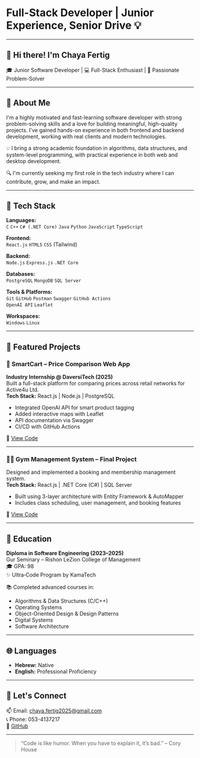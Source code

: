 # Full-Stack Developer | Junior Experience, Senior Drive 💡

---

## 👋 Hi there! I'm Chaya Fertig

🎓 Junior Software Developer | 💻 Full-Stack Enthusiast | 🚀 Passionate Problem-Solver

---

## 🧠 About Me

I'm a highly motivated and fast-learning software developer with strong problem-solving skills and a love for building meaningful, high-quality projects. I’ve gained hands-on experience in both frontend and backend development, working with real clients and modern technologies.

💡 I bring a strong academic foundation in algorithms, data structures, and system-level programming, with practical experience in both web and desktop development.

🔍 I'm currently seeking my first role in the tech industry where I can contribute, grow, and make an impact.

---

## 🔧 Tech Stack

**Languages:**  
`C` `C++` `C# (.NET Core)` `Java` `Python` `JavaScript` `TypeScript`  

**Frontend:**  
`React.js` `HTML5` `CSS` (Tailwind)  

**Backend:**  
`Node.js` `Express.js` `.NET Core`  

**Databases:**  
`PostgreSQL` `MongoDB` `SQL Server`  

**Tools & Platforms:**  
`Git` `GitHub` `Postman` `Swagger` `GitHub Actions`  
`OpenAI API` `Leaflet`  

**Workspaces:**  
`Windows` `Linux`

---

## 💼 Featured Projects

### 🛒 SmartCart – Price Comparison Web App  
**Industry Internship @ DaversiTech (2025)**  
Built a full-stack platform for comparing prices across retail networks for Active4u Ltd.  
**Tech Stack:** React.js | Node.js | PostgreSQL  
- Integrated OpenAI API for smart product tagging  
- Added interactive maps with Leaflet  
- API documentation via Swagger  
- CI/CD with GitHub Actions  

🔗 [View Code](#) <!-- ← Replace with actual GitHub repo link -->

---

### 🏋️‍♀️ Gym Management System – Final Project  
Designed and implemented a booking and membership management system.  
**Tech Stack:** React.js | .NET Core (C#) | SQL Server  
- Built using 3-layer architecture with Entity Framework & AutoMapper  
- Includes class scheduling, user management, and booking features  

🔗 [View Code](#) <!-- ← Replace with actual GitHub repo link -->

---

## 📘 Education

**Diploma in Software Engineering (2023–2025)**  
Gur Seminary – Rishon LeZion College of Management  
🎓 GPA: 98  
✨ Ultra‑Code Program by KamaTech  

📚 Completed advanced courses in:  
- Algorithms & Data Structures (C/C++)  
- Operating Systems  
- Object-Oriented Design & Design Patterns  
- Digital Systems  
- Software Architecture  

---

## 🌐 Languages

- **Hebrew:** Native  
- **English:** Professional Proficiency  

---

## 🤝 Let's Connect

📫 Email: chaya.fertig2025@gmail.com  
📞 Phone: 053-4137217  
💼 [GitHub](https://github.com/cl7217)

---

> “Code is like humor. When you have to explain it, it’s bad.” – Cory House
